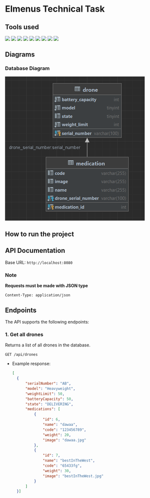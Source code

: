 # Elmenus Technical Task

## Tools used 
![](https://img.shields.io/badge/Spring-6DB33F?style=for-the-badge&logo=spring&logoColor=white)
![](https://img.shields.io/badge/Java-ED8B00?style=for-the-badge&logo=java&logoColor=white)
![](https://img.shields.io/badge/Maven-C71A36?style=for-the-badge&logo=apache-maven&logoColor=white)
![](https://img.shields.io/badge/mysql-316192?style=for-the-badge&logo=mysql&logoColor=white)
![](https://img.shields.io/badge/Postman-FF6C37?style=for-the-badge&logo=postman&logoColor=white)
![](https://img.shields.io/badge/Junit5-25A162?style=for-the-badge&logo=junit5&logoColor=white)
![](https://img.shields.io/badge/IntellijIDEA-000000?style=for-the-badge&logo=intellij-idea&logoColor=white)
![](https://img.shields.io/badge/Git-F05032?style=for-the-badge&logo=git&logoColor=white)
![](https://img.shields.io/badge/Github-181717?style=for-the-badge&logo=github&logoColor=white)

## Diagrams
### Database Diagram

![](Doc_res/DatabaseDiagram.png)

## How to run the project




## API Documentation

 Base URL: `http://localhost:8080`

### Note

**Requests must be made with JSON type**

```
Content-Type: application/json
```
## Endpoints
The API supports the following endpoints:

### 1. Get all drones
Returns a list of all drones in the database.

```HTTP
GET /api/drones
```
- Example response:
  ```JSON
  [
    {
        "serialNumber": "AB",
        "model": "Heavyweight",
        "weightLimit": 50,
        "batteryCapacity": 50,
        "state": "DELIVERING",
        "medications": [
            {
                "id": 6,
                "name": "dawaa",
                "code": "123456789",
                "weight": 20,
                "image": "dawaa.jpg"
            },
            {
                "id": 7,
                "name": "bestInTheWest",
                "code": "65433fg",
                "weight": 30,
                "image": "bestInTheWest.jpg"
            }
        ]
    }]
  ```